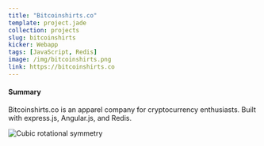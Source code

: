 ```yaml
---
title: "Bitcoinshirts.co"
template: project.jade
collection: projects
slug: bitcoinshirts
kicker: Webapp
tags: [JavaScript, Redis]
image: /img/bitcoinshirts.png
link: https://bitcoinshirts.co
---
```


#### Summary

Bitcoinshirts.co is an apparel company for cryptocurrency enthusiasts. Built with express.js, Angular.js, and Redis.

![Cubic rotational symmetry](/img/bitcoinshirts2.png)
